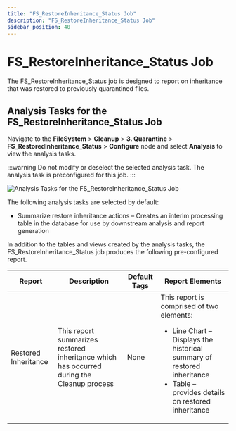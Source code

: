```yaml
---
title: "FS_RestoreInheritance_Status Job"
description: "FS_RestoreInheritance_Status Job"
sidebar_position: 40
---
```


# FS_RestoreInheritance_Status Job

The FS_RestoreInheritance_Status job is designed to report on inheritance that was restored to
previously quarantined files.

## Analysis Tasks for the FS_RestoreInheritance_Status Job

Navigate to the **FileSystem** > **Cleanup** > **3. Quarantine** >
**FS_RestoredInheritance_Status** > **Configure** node and select **Analysis** to view the analysis
tasks.

:::warning
Do not modify or deselect the selected analysis task. The analysis task is
preconfigured for this job.
:::


![Analysis Tasks for the FS_RestoreInheritance_Status Job](/img/product_docs/accessanalyzer/12.0/solutions/filesystem/cleanup/quarantine/restoreinheritancestatusanalysis.webp)

The following analysis tasks are selected by default:

- Summarize restore inheritance actions – Creates an interim processing table in the database for
  use by downstream analysis and report generation

In addition to the tables and views created by the analysis tasks, the FS_RestoreInheritance_Status
job produces the following pre-configured report.

| Report               | Description                                                                               | Default Tags | Report Elements                                                                                                                                                                           |
| -------------------- | ----------------------------------------------------------------------------------------- | ------------ | ----------------------------------------------------------------------------------------------------------------------------------------------------------------------------------------- |
| Restored Inheritance | This report summarizes restored inheritance which has occurred during the Cleanup process | None         | This report is comprised of two elements: <ul><li>Line Chart – Displays the historical summary of restored inheritance</li><li>Table – provides details on restored inheritance</li></ul> |

